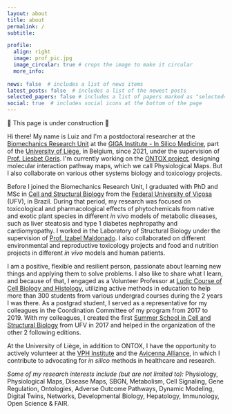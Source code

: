 ```yaml
---
layout: about
title: about
permalink: /
subtitle: 

profile:
  align: right
  image: prof_pic.jpg
  image_circular: true # crops the image to make it circular
  more_info:
  
news: false  # includes a list of news items
latest_posts: false  # includes a list of the newest posts
selected_papers: false # includes a list of papers marked as "selected={true}"
social: true  # includes social icons at the bottom of the page
---
```


🚧 This page is under construction 🚧

Hi there! My name is Luiz and I'm a postdoctoral researcher at the [Biomechanics Research Unit](http://www.biomech.ulg.ac.be/) at the [GIGA Institute - In Silico Medicine](https://www.giga.uliege.be/cms/c_4113263/fr/giga), part of the [University of Liège](https://www.uliege.be/cms/c_8699436/en/uliege), in Belgium, since 2021, under the supervision of [Prof. Liesbet Geris](http://www.biomech.ulg.ac.be/team/liesbet-geris/). I'm currently working on the [ONTOX project](https://ontox-project.eu/), designing molecular interaction pathway maps, which we call Physiological Maps. But I also collaborate on various other systems biology and toxicology projects.

Before I joined the Biomechanics Research Unit, I graduated with PhD and MSc in [Cell and Structural Biology](http://www.biocel.ufv.br/) from the [Federal University of Viçosa](https://www.ufv.br/) (UFV), in Brazil. During that period, my research was focused on toxicological and pharmacological effects of phytochemicals from native and exotic plant species in different *in vivo* models of metabolic diseases, such as liver steatosis and type 1 diabetes nephropathy and cardiomyopathy. I worked in the Laboratory of Structural Biology under the supervision of [Prof. Izabel Maldonado](http://lattes.cnpq.br/2912503249825088). I also collaborated on different environmental and reproductive toxicology projects and food and nutrition projects in different *in vivo* models and human patients.

I am a positive, flexible and resilient person, passionate about learning new things and applying them to solve problems. I also like to share what I learn, and because of that, I engaged as a Volunteer Professor at [Ludic Course of Cell Biology and Histology](https://orbi.uliege.be/bitstream/2268/297626/1/MARRIEL%20et%20al.%20-%202021%20-%20O%20l%C3%BAdico%20no%20ensino%20de%20biologia%20celular%20possibilidades%20no%20ensino%20superior%20-%20Revista%20ELO%20%E2%80%93%20Di%C3%A1logos%20em%20Extens%C3%A3o.pdf), utilizing active methods in education to help more than 300 students from various undergrad courses during the 2 years I was there. As a postgrad student, I served as a representative for my colleagues in the Coordination Committee of my program from 2017 to 2019. With my colleagues, I created the first [Summer School in Cell and Structural Biology](https://www2.dti.ufv.br/noticias/scripts/exibeNoticiaMulti.php?codNot=38980) from UFV in 2017 and helped in the organization of the other 2 following editions.

At the University of Liège, in addition to ONTOX, I have the opportunity to actively volunteer at the [VPH Institute](https://www.vph-institute.org/) and the [Avicenna Alliance](https://www.avicenna-alliance.com/), in which I contribute to advocating for *in silico* methods in healthcare and research.

*Some of my research interests include (but are not limited to):* Physiology, Physiological Maps, Disease Maps, SBGN, Metabolism, Cell Signaling, Gene Regulation, Ontologies, Adverse Outcome Pathways, Dynamic Modeling, Digital Twins, Networks, Developmental Biology, Hepatology, Immunology, Open Science & FAIR.
